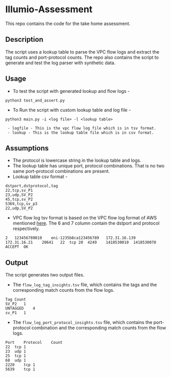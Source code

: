 # Illumio-Assessment
This repo contains the code for the take home assessment.

## Description
The script uses a lookup table to parse the VPC flow logs and extract the tag counts and port-protocol counts. The repo also contains the script to generate and test the log parser with synthetic data.

## Usage
- To test the script with generated lookup and flow logs -
```
python3 test_and_assert.py
```
- To Run the script with custom lookup table and log file -
```
python3 main.py -i <log file> -l <lookup table>

 - logfile - This is the vpc flow log file which is in tsv format.
 - lookup - This is the lookup table file which is in csv format.
```

## Assumptions
- The protocol is lowercase string in the lookup table and logs.
- The lookup table has unique port, protocol combinations. That is no two same port-protocol combinations are present.
- Lookup table csv format -
```
dstport,dstprotocol,tag
22,tcp,sv_P1
23,udp,SV_P2
45,tcp,sv_P2
5369,tcp,sv_p3
22,udp,SV_P2
```
- VPC flow log tsv format is based on the VPC flow log format of AWS mentioned [here]( https://docs.aws.amazon.com/vpc/latest/userguide/flow-log-records.html). The 6 and 7 column contain the dstport and protocol respectively.
```
2   123456789010    eni-1235b8ca123456789   172.31.16.139   172.31.16.21    20641   22  tcp 20  4249    1418530010  1418530070  ACCEPT  OK
```

## Output
The script generates two output files.
- The `flow_log_tag_insights.tsv` file, which contains the tags and the corresponding match counts from the flow logs.
```
Tag	Count
SV_P2	1
UNTAGGED	4
sv_P1	1
```
- The `flow_log_port_protocol_insights.tsv` file, which contains the port-protocol combination and the corresponding match counts from the flow logs.
```
Port	Protocol	Count
22	tcp	1
23	udp	1
25	tcp	1
68	udp	1
2220	tcp	1
5639	tcp	1
```
